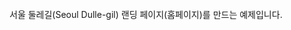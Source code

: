<!DOCTYPE html>
<html lang="ko">
<head>
    <meta charset="UTF-8">
    <meta http-equiv="X-UA-Compatible" content="IE=edge">
    <meta name="viewport" content="width=device-width, initial-scale=1.0">
    <link rel="stylesheet" href="https://cdn.jsdelivr.net/npm/reset-css@5.0.1/reset.min.css" />
    <link rel="stylesheet" href="./css/main.css" />
    <title>Seoul Dulle-gil</title>
</head>
<body>
    <br>
<span>서울 둘레길(Seoul Dulle-gil) 랜딩 페이지(홈페이지)를 만드는 예제입니다.</span>


</body>
</html>
